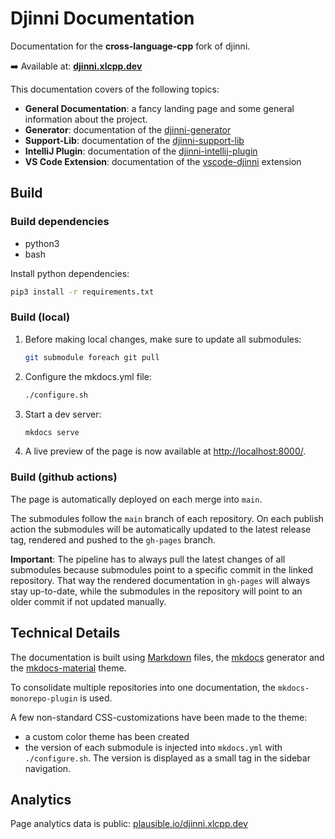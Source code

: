 # Djinni Documentation

Documentation for the **cross-language-cpp** fork of djinni.

:arrow_right: Available at: **[djinni.xlcpp.dev](https://djinni.xlcpp.dev/)**

This documentation covers of the following topics:

- **General Documentation**: a fancy landing page and some general information about the project.
- **Generator**: documentation of the [djinni-generator](https://github.com/cross-language-cpp/djinni-generator)
- **Support-Lib**: documentation of the [djinni-support-lib](https://github.com/cross-language-cpp/djinni-support-lib)
- **IntelliJ Plugin**:  documentation of the [djinni-intellij-plugin](https://github.com/cross-language-cpp/djinni-intellij-plugin)
- **VS Code Extension**: documentation of the [vscode-djinni](https://github.com/cross-language-cpp/vscode-djinni) extension

## Build

### Build dependencies

- python3
- bash

Install python dependencies:

```bash
pip3 install -r requirements.txt
```

### Build (local)

1. Before making local changes, make sure to update all submodules:
    ```bash
    git submodule foreach git pull
    ```
2. Configure the mkdocs.yml file:
    ```bash
    ./configure.sh
    ```
3. Start a dev server:
    ```bash
    mkdocs serve
    ```
4. A live preview of the page is now available at [http://localhost:8000/](http://localhost:8000/).

### Build (github actions)

The page is automatically deployed on each merge into `main`.

The submodules follow the `main` branch of each repository. On each publish action the submodules will be automatically updated to the latest release tag, rendered and pushed to the `gh-pages` branch.

**Important**: The pipeline has to always pull the latest changes of all submodules because submodules point to a specific commit in the linked repository.
That way the rendered documentation in `gh-pages` will always stay up-to-date, while the submodules in the repository will point to an older commit if not updated manually.

## Technical Details

The documentation is built using [Markdown](https://www.markdownguide.org/) files, the [mkdocs](https://www.mkdocs.org/) generator and the [mkdocs-material](https://squidfunk.github.io/mkdocs-material/) theme.

To consolidate multiple repositories into one documentation, the `mkdocs-monorepo-plugin` is used.

A few non-standard CSS-customizations have been made to the theme:

- a custom color theme has been created
- the version of each submodule is injected into `mkdocs.yml` with `./configure.sh`. The version is displayed as a small tag in the sidebar navigation.

## Analytics

Page analytics data is public: [plausible.io/djinni.xlcpp.dev](https://plausible.io/djinni.xlcpp.dev)

